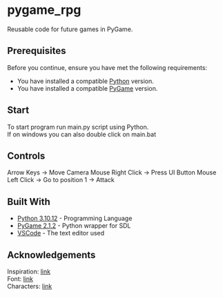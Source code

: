 # pygame_rpg
Reusable code for future games in PyGame.

## Prerequisites

Before you continue, ensure you have met the following requirements:
* You have installed a compatible [Python](https://www.python.org/downloads/) version.  
* You have installed a compatible [PyGame](https://pypi.org/project/pygame/) version.  

## Start

To start program run main.py script using Python.  
If on windows you can also double click on main.bat

## Controls

Arrow Keys -> Move Camera
Mouse Right Click -> Press UI Button
Mouse Left Click -> Go to position
1 -> Attack

## Built With

* [Python 3.10.12](https://www.python.org/) - Programming Language
* [PyGame 2.1.2](https://www.pygame.org/docs/) - Python wrapper for SDL
* [VSCode](https://code.visualstudio.com/) - The text editor used

## Acknowledgements

Inspiration: [link](https://store.steampowered.com/app/233860/Kenshi/)  
Font: [link](https://managore.itch.io/m5x7)  
Characters: [link](https://cleancutgames.itch.io/pixelart-fantasy-characters)
